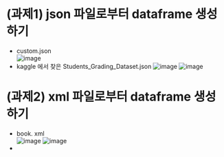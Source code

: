 # (과제1) json 파일로부터 dataframe 생성하기
- custom.json\
![image](https://github.com/user-attachments/assets/b628165e-f39b-4ffe-aeb7-ed15b8e7dfcb)
- kaggle 에서 찾은 Students_Grading_Dataset.json
![image](https://github.com/user-attachments/assets/32c53d01-d448-4646-87ce-915f3f5abfbf)
![image](https://github.com/user-attachments/assets/a299e204-2da5-4704-9032-32835ca7ff45)

# (과제2) xml 파일로부터 dataframe 생성하기
- book. xml\
![image](https://github.com/user-attachments/assets/0023b46a-4de7-4144-ae93-74661539725f)
![image](https://github.com/user-attachments/assets/77badaae-85ad-4ab7-9ef4-d65bfe772c3a)
- 
